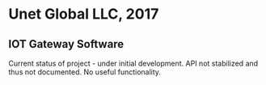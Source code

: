 Unet Global LLC, 2017
=====================

IOT Gateway Software
--------------------

Current status of project - under initial development. API not stabilized and thus not documented. No useful functionality.





